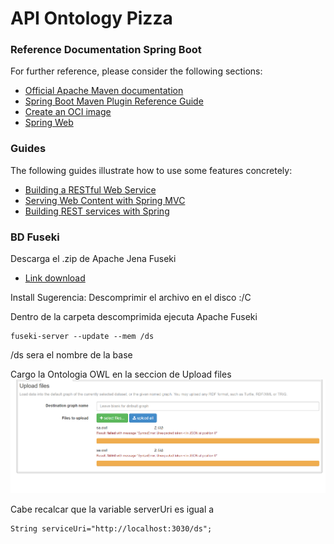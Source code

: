 # API Ontology Pizza


### Reference Documentation Spring Boot
For further reference, please consider the following sections:

* [Official Apache Maven documentation](https://maven.apache.org/guides/index.html)
* [Spring Boot Maven Plugin Reference Guide](https://docs.spring.io/spring-boot/docs/2.3.12.RELEASE/maven-plugin/reference/html/)
* [Create an OCI image](https://docs.spring.io/spring-boot/docs/2.3.12.RELEASE/maven-plugin/reference/html/#build-image)
* [Spring Web](https://docs.spring.io/spring-boot/docs/2.5.2/reference/htmlsingle/#boot-features-developing-web-applications)

### Guides
The following guides illustrate how to use some features concretely:

* [Building a RESTful Web Service](https://spring.io/guides/gs/rest-service/)
* [Serving Web Content with Spring MVC](https://spring.io/guides/gs/serving-web-content/)
* [Building REST services with Spring](https://spring.io/guides/tutorials/bookmarks/)

### BD Fuseki
Descarga el .zip de Apache Jena Fuseki
* [Link download](https://jena.apache.org/download/)

Install
Sugerencia: Descomprimir el archivo en el disco :/C

Dentro de la carpeta descomprimida ejecuta Apache Fuseki
```
fuseki-server --update --mem /ds
```
/ds sera el nombre de la base

Cargo la Ontologia OWL en la seccion de Upload files
    ![img.png](img.png)

Cabe recalcar que la variable serverUri es igual a
```
String serviceUri="http://localhost:3030/ds";
```